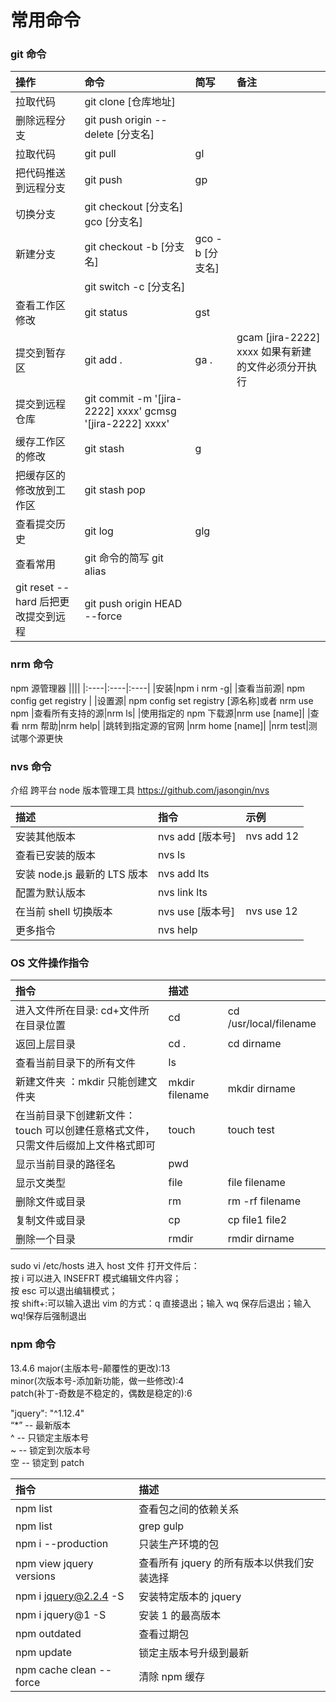 # 常用命令

### git 命令

| 操作                                | 命令                                                      | 简写            | 备注                                               |
| :---------------------------------- | :-------------------------------------------------------- | :-------------- | :------------------------------------------------- |
| 拉取代码                            | git clone [仓库地址]                                      |
| 删除远程分支                        | git push origin --delete [分支名]                         |
| 拉取代码                            | git pull                                                  | gl              |
| 把代码推送到远程分支                | git push                                                  | gp              |
| 切换分支                            | git checkout [分支名] gco [分支名]                        |
| 新建分支                            | git checkout -b [分支名]                                  | gco -b [分支名] |
|                                     | git switch -c [分支名]                                    |
| 查看工作区修改                      | git status                                                | gst             |
| 提交到暂存区                        | git add .                                                 | ga .            | gcam [jira-2222] xxxx 如果有新建的文件必须分开执行 |
| 提交到远程仓库                      | git commit -m '[jira-2222] xxxx' gcmsg '[jira-2222] xxxx' |
| 缓存工作区的修改                    | git stash                                                 | g               |
| 把缓存区的修改放到工作区            | git stash pop                                             |
| 查看提交历史                        | git log                                                   | glg             |
| 查看常用                            | git 命令的简写 git alias                                  |
| git reset --hard 后把更改提交到远程 | git push origin HEAD --force                              |

### nrm 命令

npm 源管理器
||||
|:----|:----|:----|
|安装|npm i nrm -g|
|查看当前源| npm config get registry |
|设置源| npm config set registry [源名称]或者 nrm use npm
|查看所有支持的源|nrm ls|
|使用指定的 npm 下载源|nrm use [name]|
|查看 nrm 帮助|nrm help|
|跳转到指定源的官网 |nrm home [name]|
|nrm test|测试哪个源更快

### nvs 命令

介绍 跨平台 node 版本管理工具 https://github.com/jasongin/nvs

| 描述                         | 指令             | 示例       |
| :--------------------------- | :--------------- | :--------- |
| 安装其他版本                 | nvs add [版本号] | nvs add 12 |
| 查看已安装的版本             | nvs ls           |
| 安装 node.js 最新的 LTS 版本 | nvs add lts      |
| 配置为默认版本               | nvs link lts     |
| 在当前 shell 切换版本        | nvs use [版本号] | nvs use 12 |
| 更多指令                     | nvs help         |

### OS 文件操作指令

| 指令                                                                             | 描述           |                        |
| :------------------------------------------------------------------------------- | :------------- | :--------------------- |
| 进入文件所在目录: cd+文件所在目录位置                                            | cd             | cd /usr/local/filename |
| 返回上层目录                                                                     | cd .           | cd dirname             |
| 查看当前目录下的所有文件                                                         | ls             |
| 新建文件夹 ：mkdir 只能创建文件夹                                                | mkdir filename | mkdir dirname          |
| 在当前目录下创建新文件：touch 可以创建任意格式文件，只需文件后缀加上文件格式即可 | touch          | touch test             |
| 显示当前目录的路径名                                                             | pwd            |
| 显示文类型                                                                       | file           | file filename          |
| 删除文件或目录                                                                   | rm             | rm -rf filename        |
| 复制文件或目录                                                                   | cp             | cp file1 file2         |
| 删除一个目录                                                                     | rmdir          | rmdir dirname          |

sudo vi /etc/hosts 进入 host 文件
打开文件后：  
按 i 可以进入 INSEFRT 模式编辑文件内容；  
按 esc 可以退出编辑模式；  
按 shift+:可以输入退出 vim 的方式：q 直接退出；输入 wq 保存后退出；输入 wq!保存后强制退出

### npm 命令

13.4.6
major(主版本号-颠覆性的更改):13  
minor(次版本号-添加新功能，做一些修改):4  
patch(补丁-奇数是不稳定的，偶数是稳定的):6

"jquery": "^1.12.4"  
“\*” -- 最新版本  
^ -- 只锁定主版本号  
~ -- 锁定到次版本号  
空 -- 锁定到 patch

| 指令                     | 描述                                       |
| :----------------------- | :----------------------------------------- |
| npm list                 | 查看包之间的依赖关系                       |
| npm list                 | grep gulp                                  | 清晰的依赖关系 |
| npm i --production       | 只装生产环境的包                           |
| npm view jquery versions | 查看所有 jquery 的所有版本以供我们安装选择 |
| npm i jquery@2.2.4 -S    | 安装特定版本的 jquery                      |
| npm i jquery@1 -S        | 安装 1 的最高版本                          |
| npm outdated             | 查看过期包                                 |
| npm update               | 锁定主版本号升级到最新                     |
| npm cache clean --force  | 清除 npm 缓存                              |
